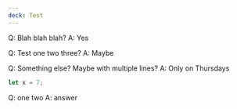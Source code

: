 ```yaml
---
deck: Test
---
```

Q: Blah blah blah?
A: Yes

Q: Test one two three?
A: Maybe

Q: Something else?
Maybe with multiple lines?
A: Only on Thursdays
```rust
let x = 7;
````

Q: one two
A: answer

